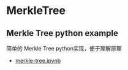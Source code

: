 # MerkleTree

## Merkle Tree python example

简单的 Merkle Tree python实现，便于理解原理

- [merkle-tree.ipynb](./merkle-tree.ipynb)